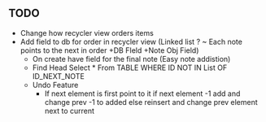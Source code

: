 ##	TODO
* Change how recycler view orders items
* Add field to db for order in recycler view (Linked list ? ~ Each note points to the next in order +DB FIeld +Note Obj Field)
	* On create have field for the final note (Easy note addistion)
	* Find Head Select * From TABLE WHERE ID NOT IN List OF ID_NEXT_NOTE
	* Undo Feature 
		* If next element is first point to it if next element -1 add and change prev -1 to added
			else reinsert and change prev element next to current 